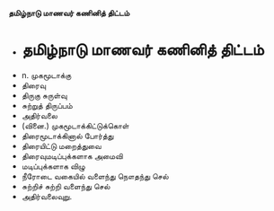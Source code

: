 **தமிழ்நாடு மாணவர் கணினித் திட்டம்**
- # தமிழ்நாடு மாணவர் கணினித் திட்டம்
- n. முகமூடாக்கு
- திரைவு
- திருகு சுருள்வு
- சுற்றுத் திருப்பம்
- அதிர்வலை
- (வினை.) முகமூடாக்கிட்டுக்கொள்
- திரைமூடாக்கினால் போர்த்து
- திரையிட்டு மறைத்துவை
-  திரைவுமடிப்புக்களாக அமைவி
- மடிப்புக்களாக விழு
- நீரோடை வகையில் வளைந்து நௌதந்து செல்
- சுற்றிச் சுற்றி வளைந்து செல்
- அதிர்வலைவுறு.

